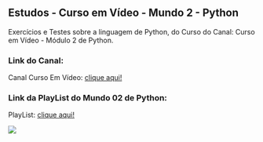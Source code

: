 ## Estudos - Curso em Vídeo - Mundo 2 - Python

Exercícios e Testes sobre a linguagem de Python, do Curso do Canal: Curso em Vídeo - Módulo 2 de Python. 

### Link do Canal:
Canal Curso Em Vídeo: [clique aqui!](https://www.youtube.com/c/CursoemV%C3%ADdeo)

### Link da PlayList do Mundo 02 de Python:
PlayList: [clique aqui!](https://youtube.com/playlist?list=PLHz_AreHm4dk_nZHmxxf_J0WRAqy5Czye)

![  ](https://www.richgarcia.com.br/wp-content/uploads/2021/10/python.png)

